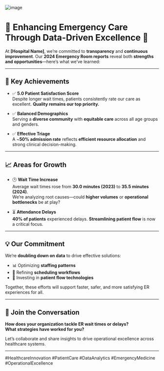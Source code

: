 ![image](https://github.com/user-attachments/assets/73e66706-a790-40d0-a501-1ab1a8545352)


# 🚀 Enhancing Emergency Care Through Data-Driven Excellence 🚀

At **[Hospital Name]**, we’re committed to **transparency** and **continuous improvement**. Our **2024 Emergency Room reports** reveal both **strengths and opportunities**—here’s what we’ve learned:

---

## 🌟 Key Achievements

- ✅ **5.0 Patient Satisfaction Score**  
  Despite longer wait times, patients consistently rate our care as excellent. **Quality remains our top priority.**

- ✅ **Balanced Demographics**  
  Serving a **diverse community** with **equitable care** across all age groups and genders.

- ✅ **Effective Triage**  
  A ~**50% admission rate** reflects **efficient resource allocation** and strong clinical decision-making.

---

## 📈 Areas for Growth

- 🕒 **Wait Time Increase**  
  Average wait times rose from **30.0 minutes (2023)** to **35.5 minutes (2024)**.  
  We’re analyzing root causes—could **higher volumes** or **operational bottlenecks** be at play?

- ⏳ **Attendance Delays**  
  **40% of patients** experienced delays. **Streamlining patient flow** is now a critical focus.

---

## 💡 Our Commitment

We’re **doubling down on data** to drive effective solutions:

- 📊 Optimizing **staffing patterns**
- 📅 Refining **scheduling workflows**
- 🏥 Investing in **patient flow technologies**

Together, these efforts will support faster, safer, and more satisfying ER experiences for all.

---

## 🤝 Join the Conversation

**How does your organization tackle ER wait times or delays?**  
**What strategies have worked for you?**  

Let’s collaborate and share insights to drive operational excellence across healthcare systems.

---

#HealthcareInnovation #PatientCare #DataAnalytics #EmergencyMedicine #OperationalExcellence

